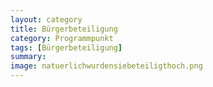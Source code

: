 ```yaml
---
layout: category
title: Bürgerbeteiligung
category: Programmpunkt
tags: [Bürgerbeteiligung]
summary: 
image: natuerlichwurdensiebeteiligthoch.png
---
```

